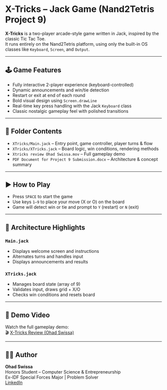 # X-Tricks – Jack Game (Nand2Tetris Project 9)

**X-Tricks** is a two-player arcade-style game written in Jack, inspired by the classic Tic Tac Toe.  
It runs entirely on the Nand2Tetris platform, using only the built-in OS classes like `Keyboard`, `Screen`, and `Output`.

---

## 🕹️ Game Features

- Fully interactive 2-player experience (keyboard-controlled)
- Dynamic announcements and win/tie detection
- Restart or exit at end of each round
- Bold visual design using `Screen.drawLine`
- Real-time key press handling with the Jack `Keyboard` class
- Classic nostalgic gameplay feel with polished transitions

---

## 📂 Folder Contents

- `XTricks/Main.jack` – Entry point, game controller, player turns & flow  
- `XTricks/XTricks.jack` – Board logic, win conditions, rendering methods  
- `Xtricks review Ohad Swissa.mov` – Full gameplay demo  
- `PDF Document for Project 9 Submission.docx` – Architecture & concept summary

---

## ▶️ How to Play

- Press `SPACE` to start the game  
- Use keys `1–9` to place your move (X or O) on the board  
- Game will detect win or tie and prompt to `Y` (restart) or `N` (exit)

---

## 🧠 Architecture Highlights

### `Main.jack`
- Displays welcome screen and instructions
- Alternates turns and handles input
- Displays announcements and results

### `XTricks.jack`
- Manages board state (array of 9)
- Validates input, draws grid + X/O
- Checks win conditions and resets board

---

## 🎥 Demo Video

Watch the full gameplay demo:  
🎬 [X-Tricks Review (Ohad Swissa)]([https://drive.google.com/your-link-here](https://drive.google.com/file/d/1MaNo4ogTxkE-Ag1O-KDSNp005cfrNbP1/view)) 

---

## 👨‍💻 Author

**Ohad Swissa**  
Honors Student – Computer Science & Entrepreneurship  
Ex-IDF Special Forces Major | Problem Solver  
[LinkedIn](https://www.linkedin.com/in/ohad-swissa-54728a2a6)
